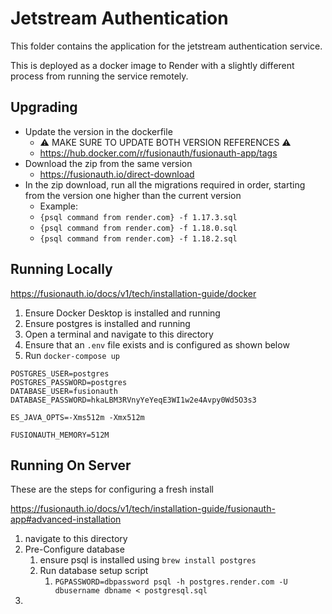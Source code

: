 # Jetstream Authentication

This folder contains the application for the jetstream authentication service.

This is deployed as a docker image to Render with a slightly different process from running the service remotely.

## Upgrading

- Update the version in the dockerfile
  - ⚠️ MAKE SURE TO UPDATE BOTH VERSION REFERENCES ⚠️
  - https://hub.docker.com/r/fusionauth/fusionauth-app/tags
- Download the zip from the same version
  - https://fusionauth.io/direct-download
- In the zip download, run all the migrations required in order, starting from the version one higher than the current version
  - Example:
  - `{psql command from render.com} -f 1.17.3.sql`
  - `{psql command from render.com} -f 1.18.0.sql`
  - `{psql command from render.com} -f 1.18.2.sql`

## Running Locally

https://fusionauth.io/docs/v1/tech/installation-guide/docker

1. Ensure Docker Desktop is installed and running
1. Ensure postgres is installed and running
1. Open a terminal and navigate to this directory
1. Ensure that an `.env` file exists and is configured as shown below
1. Run `docker-compose up`

```
POSTGRES_USER=postgres
POSTGRES_PASSWORD=postgres
DATABASE_USER=fusionauth
DATABASE_PASSWORD=hkaLBM3RVnyYeYeqE3WI1w2e4Avpy0Wd5O3s3

ES_JAVA_OPTS=-Xms512m -Xmx512m

FUSIONAUTH_MEMORY=512M
```

## Running On Server

These are the steps for configuring a fresh install

https://fusionauth.io/docs/v1/tech/installation-guide/fusionauth-app#advanced-installation

1. navigate to this directory
2. Pre-Configure database
   1. ensure psql is installed using `brew install postgres`
   2. Run database setup script
      1. `PGPASSWORD=dbpassword psql -h postgres.render.com -U dbusername dbname < postgresql.sql`
3.
